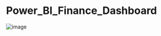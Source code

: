 # Power_BI_Finance_Dashboard

![image](https://github.com/Sahariya55/Power_BI_Finance_Dashboard/assets/110410224/bb5374d2-b315-409d-811e-c37717471315)
